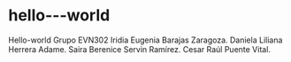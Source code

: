 # hello---world
Hello-world   Grupo EVN302   Iridia Eugenia Barajas Zaragoza. Daniela Liliana Herrera Adame. Saira Berenice Servin Ramírez. Cesar Raúl Puente Vital. 
